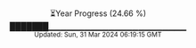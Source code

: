 <p align="center">
⏳Year Progress (24.66 %) <br>
███████▁▁▁▁▁▁▁▁▁▁▁▁▁▁▁▁▁▁▁▁▁▁▁ <br>
<sub>Updated: Sun, 31 Mar 2024 06:19:15 GMT</sub>
</p>

